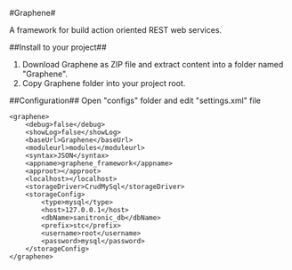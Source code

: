 #Graphene#

A framework for build action oriented REST web services.

##Install to your project##
1. Download Graphene as ZIP file and extract content into a folder named "Graphene".
2. Copy Graphene folder into your project root.

##Configuration##
Open "configs" folder and edit "settings.xml" file
```
<graphene>
	<debug>false</debug>
	<showLog>false</showLog>
	<baseUrl>Graphene</baseUrl>
	<moduleurl>modules</moduleurl>
	<syntax>JSON</syntax>
	<appname>graphene_framework</appname>
	<approot></approot>
	<localhost></localhost>
	<storageDriver>CrudMySql</storageDriver>
	<storageConfig>
		<type>mysql</type>
		<host>127.0.0.1</host>
		<dbName>sanitronic_db</dbName>
		<prefix>stc</prefix>
		<username>root</username>
		<password>mysql</password>
	</storageConfig>
</graphene>
```
